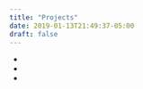 ```yaml
---
title: "Projects"
date: 2019-01-13T21:49:37-05:00
draft: false
---
```

<div id="projects" class="section section-projects py-1">

  <div class="container mp-0">
    <div class="row">
      <div class="col-md-6 ml-auto mr-auto">
        <div class="nav-align-center my-0">
          <ul class="nav nav-pills nav-pills-primary nav-pills-just-icons">
            <li class="nav-item">
              <a class="nav-link active" id="pill_pcavs" href="/projects/cavs" target="_self"
              data-toggle="tooltip" data-placement="top" title="Autonomous Driving Projects">
              <i class="fas fa-car"></i>
            </a>
          </li>
          <li class="nav-item">
            <a class="nav-link active" id="pill_data" href="/projects/data"  target="_self"
            data-toggle="tooltip" data-placement="top" title="Deep Learning and Data Science Projects">
            <i class="fas fa-database"></i>
          </a>
        </li>
        <li class="nav-item">
          <a class="nav-link active" id="pill_cs" href="/projects/cs"  target="_self"
          data-toggle="tooltip" data-placement="top" title="Software Engineering Projects">
          <i class="fas fa-laptop-code"></i>
        </a>
      </li>
    </ul>
  </div>
</div>

</div>

</div>
</div>
